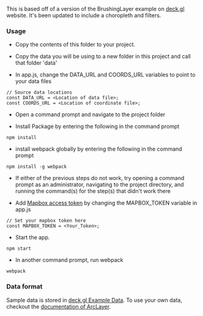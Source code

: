 This is based off of a version of the BrushingLayer example
on [deck.gl](http://deck.gl) website. It's been updated to include
a choropleth and filters. 

### Usage
- Copy the contents of this folder to your project. 

- Copy the data you will be using to a new folder in this project and call that folder 'data'

- In app.js, change the DATA_URL and COORDS_URL variables to point to your data files
```
// Source data locations
const DATA_URL = <Location of data file>;
const COORDS_URL = <Location of coordinate file>;
```

- Open a command prompt and navigate to the project folder

- Install Package by entering the following in the command prompt 
```
npm install
```

- install webpack globally by entering the following in the command prompt
```
npm install -g webpack
```

- If either of the previous steps do not work, try opening a command prompt as an administrator, navigating 
to the project directory, and running the command(s) for the step(s) that didn't work there

- Add [Mapbox access token](https://www.mapbox.com/help/define-access-token/) 
by changing the MAPBOX_TOKEN variable in app.js
```
// Set your mapbox token here
const MAPBOX_TOKEN = <Your_Token>;
```

- Start the app. 
```
npm start
```

- In another command prompt, run webpack
```
webpack
```

### Data format
Sample data is stored in [deck.gl Example Data](https://github.com/uber-common/deck.gl-data/tree/master/examples/arc). To use your own data, checkout
the [documentation of ArcLayer](../../docs/layers/arc-layer.md).

